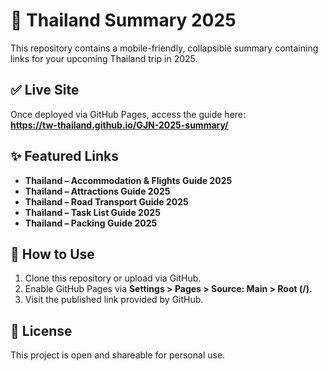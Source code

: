 # 📝 Thailand Summary 2025

This repository contains a mobile-friendly, collapsible summary containing links for your upcoming Thailand trip in 2025.

## ✅ Live Site

Once deployed via GitHub Pages, access the guide here:  
**https://tw-thailand.github.io/GJN-2025-summary/**

## ✨ Featured Links

* **Thailand – Accommodation \& Flights Guide 2025**
* **Thailand – Attractions Guide 2025**
* **Thailand – Road Transport Guide 2025**
* **Thailand – Task List Guide 2025**
* **Thailand – Packing Guide 2025**

## 🔧 How to Use

1. Clone this repository or upload via GitHub.
2. Enable GitHub Pages via **Settings > Pages > Source: Main > Root (/).**
3. Visit the published link provided by GitHub.

## 📄 License

This project is open and shareable for personal use.

